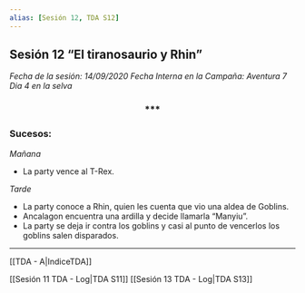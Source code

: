 ```yaml
---
alias: [Sesión 12, TDA S12]
---
```


## Sesión 12 “El tiranosaurio y Rhin” 

*Fecha de la sesión: 14/09/2020*
*Fecha Interna en la Campaña: Aventura 7 Dia 4 en la selva*

<div align='center'>
   <h3> *** </h3>
</div>

### Sucesos:

_Mañana_
+ La party vence al T-Rex.

_Tarde_
+ La party conoce a Rhin, quien les cuenta que vio una aldea de Goblins.
+ Ancalagon encuentra una ardilla y decide llamarla “Manyiu”.
+ La party se deja ir contra los goblins y casi al punto de vencerlos los goblins salen disparados.


---
[[TDA - A|IndiceTDA]]

[[Sesión 11 TDA - Log|TDA S11]]
[[Sesión 13 TDA - Log|TDA S13]]
